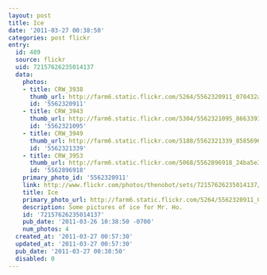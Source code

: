 ```yaml
---
layout: post
title: Ice
date: '2011-03-27 00:38:50'
categories: post flickr
entry:
  id: 489
  source: flickr
  uid: 72157626235014137
  data:
    photos:
    - title: CRW_3938
      thumb_url: http://farm6.static.flickr.com/5264/5562320911_070432a5a3_s.jpg
      id: '5562320911'
    - title: CRW_3943
      thumb_url: http://farm6.static.flickr.com/5304/5562321095_8663393c9e_s.jpg
      id: '5562321095'
    - title: CRW_3949
      thumb_url: http://farm6.static.flickr.com/5188/5562321339_85856967b6_s.jpg
      id: '5562321339'
    - title: CRW_3953
      thumb_url: http://farm6.static.flickr.com/5068/5562896918_24ba5e3299_s.jpg
      id: '5562896918'
    primary_photo_id: '5562320911'
    link: http://www.flickr.com/photos/thenobot/sets/72157626235014137/
    title: Ice
    primary_photo_url: http://farm6.static.flickr.com/5264/5562320911_070432a5a3_m.jpg
    description: Some pictures of ice for Mr. Ho.
    id: '72157626235014137'
    pub_date: '2011-03-26 10:38:50 -0700'
    num_photos: 4
  created_at: '2011-03-27 00:57:30'
  updated_at: '2011-03-27 00:57:30'
  pub_date: '2011-03-27 00:38:50'
  disabled: 0
---
```

